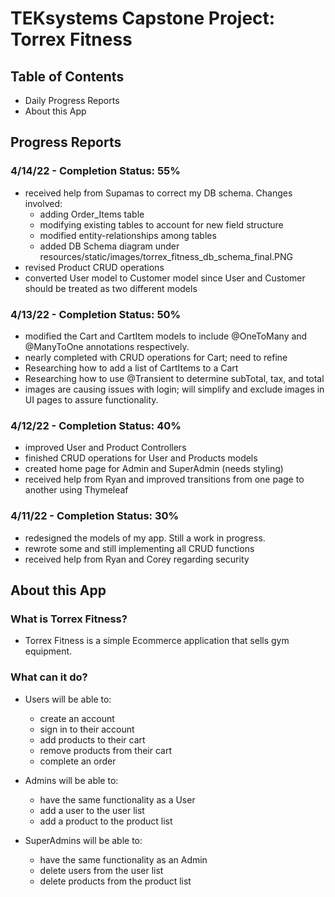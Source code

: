 # TEKsystems Capstone Project: Torrex Fitness
## Table of Contents
* Daily Progress Reports
* About this App

## Progress Reports
### 4/14/22 - Completion Status: 55%
* received help from Supamas to correct my DB schema. Changes involved:
  * adding Order_Items table
  * modifying existing tables to account for new field structure
  * modified entity-relationships among tables
  * added DB Schema diagram under resources/static/images/torrex_fitness_db_schema_final.PNG
* revised Product CRUD operations
* converted User model to Customer model since User and Customer should be treated as two different models

### 4/13/22 - Completion Status: 50%
* modified the Cart and CartItem models to include @OneToMany and @ManyToOne annotations respectively.
* nearly completed with CRUD operations for Cart; need to refine
* Researching how to add a list of CartItems to a Cart
* Researching how to use @Transient to determine subTotal, tax, and total
* images are causing issues with login; will simplify and exclude images in UI pages to assure functionality.


### 4/12/22 - Completion Status: 40%
* improved User and Product Controllers
* finished CRUD operations for User and Products models
* created home page for Admin and SuperAdmin (needs styling)
* received help from Ryan and improved transitions from one page to another using Thymeleaf

### 4/11/22 - Completion Status: 30%
* redesigned the models of my app. Still a work in progress.
* rewrote some and still implementing all CRUD functions 
* received help from Ryan and Corey regarding security

## About this App
### What is Torrex Fitness?
* Torrex Fitness is a simple Ecommerce application that sells gym equipment.

### What can it do?
* Users will be able to:
  * create an account
  * sign in to their account
  * add products to their cart
  * remove products from their cart
  * complete an order
  

* Admins will be able to:
  * have the same functionality as a User
  * add a user to the user list
  * add a product to the product list


* SuperAdmins will be able to:
  * have the same functionality as an Admin
  * delete users from the user list
  * delete products from the product list

